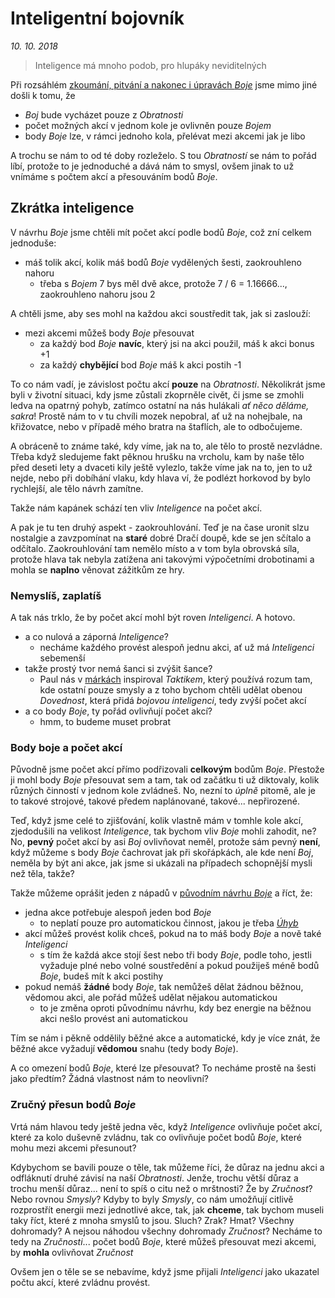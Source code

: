 # Inteligentní bojovník

*10. 10. 2018*

> Inteligence má mnoho podob, pro hlupáky neviditelných

Při rozsáhlém [zkoumání, pitvání a nakonec i úpravách *Boje*](2018-08-10-boj.md) jsme mimo jiné došli k tomu, že

- *Boj* bude vycházet pouze z *Obratnosti*
- počet možných akcí v jednom kole je ovlivněn pouze *Bojem*
- body *Boje* lze, v rámci jednoho kola, přelévat mezi akcemi jak je libo

A trochu se nám to od té doby rozleželo.
S tou *Obratností* se nám to pořád líbí, protože to je jednoduché a dává nám to smysl, ovšem jinak to už vnímáme s počtem akcí a přesouváním bodů *Boje*. 

## Zkrátka inteligence

V návrhu *Boje* jsme chtěli mít počet akcí podle bodů *Boje*, což zní celkem jednoduše:

- máš tolik akcí, kolik máš bodů *Boje* vydělených šesti, zaokrouhleno nahoru
    - třeba s *Bojem* 7 bys měl dvě akce, protože 7 / 6 = 1.16666..., zaokrouhleno nahoru jsou 2
 
A chtěli jsme, aby ses mohl na každou akci soustředit tak, jak si zaslouží: 
- mezi akcemi můžeš body *Boje* přesouvat
    - za každý bod *Boje* **navíc**, který jsi na akci použil, máš k akci bonus +1
    - za každý **chybějící** bod *Boje* máš k akci postih -1

To co nám vadí, je závislost počtu akcí **pouze** na *Obratnosti*. Několikrát jsme byli v životní situaci, kdy jsme zůstali zkoprněle civět, či jsme se zmohli ledva na opatrný pohyb, zatímco ostatní na nás hulákali *ať něco děláme, sakra*! Prostě nám to v tu chvíli mozek nepobral, ať už na nohejbale, na křižovatce, nebo v případě mého bratra na štaflích, ale to odbočujeme.

A obráceně to známe také, kdy víme, jak na to, ale tělo to prostě nezvládne. Třeba když sledujeme fakt pěknou hrušku na vrcholu, kam by naše tělo před deseti lety a dvaceti kily ještě vylezlo, takže víme jak na to, jen to už nejde, nebo při dobíhání vlaku, kdy hlava ví, že podlézt horkovod by bylo rychlejší, ale tělo návrh zamítne.

Takže nám kapánek schází ten vliv *Inteligence* na počet akcí.

A pak je tu ten druhý aspekt - zaokrouhlování. Teď je na čase uronit slzu nostalgie a zavzpomínat na **staré** dobré Dračí doupě, kde se jen sčítalo a odčítalo. Zaokrouhlování tam nemělo místo a v tom byla obrovská síla, protože hlava tak nebyla zatížena ani takovými výpočetními drobotinami a mohla se **naplno** věnovat zážitkům ze hry.

### Nemyslíš, zaplatíš

A tak nás trklo, že by počet akcí mohl být roven *Inteligenci*. A hotovo.

- a co nulová a záporná *Inteligence*?
    - necháme každého provést alespoň jednu akci, ať už má *Inteligenci* sebemenší
- takže prostý tvor nemá šanci si zvýšit šance?
    - Paul nás v [márkách](https://paper.dropbox.com/doc/Marky-hrdinu-i-padouchu--AOfhhadcneHIdLCOjivQRmpbAQ-4WNOSwzOGzSDLguzneiHn) inspiroval *Taktikem*, který používá rozum tam, kde ostatní pouze smysly a z toho bychom chtěli udělat obenou *Dovednost*, která přidá *bojovou inteligenci*, tedy zvýší počet akcí
- a co body *Boje*, ty pořád ovlivňují počet akcí?
    - hmm, to budeme muset probrat

### Body boje a počet akcí

Původně jsme počet akcí přímo podřizovali **celkovým** bodům *Boje*. Přestože ji mohl body *Boje* přesouvat sem a tam, tak od začátku ti už diktovaly, kolik různých činností v jednom kole zvládneš. No, nezní to *úplně* pitomě, ale je to takové strojové, takové předem naplánované, takové... nepřirozené.

Teď, když jsme celé to zjišťování, kolik vlastně mám v tomhle kole akcí, zjedodušili na velikost *Inteligence*, tak bychom vliv *Boje* mohli zahodit, ne?
No, **pevný** počet akcí by asi *Boj* ovlivňovat neměl, protože sám pevný **není**, když můžeme s body *Boje* čachrovat jak při skořápkách, ale kde není *Boj*, neměla by být ani akce, jak jsme si ukázali na případech schopnější mysli než těla, takže?

Takže můžeme oprášit jeden z nápadů v [původním návrhu *Boje*](2018-08-10-boj.md) a říct, že:

- jedna akce potřebuje alespoň jeden bod *Boje*
    - to neplatí pouze pro automatickou činnost, jakou je třeba [*Úhyb*](2018-09-19-uhyb.md)
- akcí můžeš provést kolik chceš, pokud na to máš body *Boje* a nově také *Inteligenci*
    - s tím že každá akce stojí šest nebo tři body *Boje*, podle toho, jestli vyžaduje plné nebo volné soustředění a pokud použiješ méně bodů *Boje*, budeš mít k akci postihy
- pokud nemáš **žádné** body *Boje*, tak nemůžeš dělat žádnou běžnou, vědomou akci, ale pořád můžeš udělat nějakou automatickou
    - to je změna oproti původnímu návrhu, kdy bez energie na běžnou akci nešlo provést ani automatickou

Tím se nám i pěkně oddělily běžné akce a automatické, kdy je více znát, že běžné akce vyžadují **vědomou** snahu (tedy body *Boje*).

A co omezení bodů *Boje*, které lze přesouvat? To necháme prostě na šesti jako předtím? Žádná vlastnost nám to neovlivní?

### Zručný přesun bodů *Boje*

Vrtá nám hlavou tedy ještě jedna věc, když *Inteligence* ovlivňuje počet akcí, které za kolo duševně zvládnu, tak co ovlivňuje počet bodů *Boje*, které mohu mezi akcemi přesunout?

Kdybychom se bavili pouze o těle, tak můžeme říci, že důraz na jednu akci a odfláknutí druhé závisí na naší *Obratnosti*. Jenže, trochu větší důraz a trochu menší důraz... není to spíš o citu než o mrštnosti? Že by *Zručnost*? Nebo rovnou *Smysly*?
Kdyby to byly *Smysly*, co nám umožňují citlivě rozprostřít energii mezi jednotlivé akce, tak, jak **chceme**, tak bychom museli taky říct, které z mnoha smyslů to jsou. Sluch? Zrak? Hmat? Všechny dohromady? A nejsou náhodou všechny dohromady *Zručnost*? Necháme to tedy na *Zručnosti*... počet bodů *Boje*, které můžeš přesouvat mezi akcemi, by **mohla** ovlivňovat *Zručnost*

Ovšem jen o těle se se nebavíme, když jsme přijali *Inteligenci* jako ukazatel počtu akcí, které zvládnu provést. 